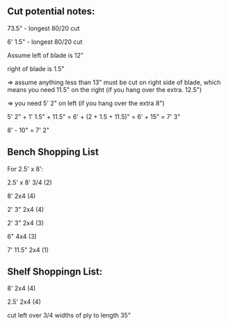 ## Cut potential notes:

73.5" - longest 80/20 cut

6' 1.5" - longest 80/20 cut



Assume left of blade is 12"

right of blade is 1.5"

=> assume anything less than 13" must be cut on right side of blade, which means you need 11.5" on the right (if you hang over the extra. 12.5")

=> you need 5' 2" on left (if you hang over the extra 8")

5' 2" + 1' 1.5" + 11.5" = 6' + (2 + 1.5 + 11.5)" = 6' + 15" = 7' 3" 

8' - 10" = 7' 2"



## Bench Shopping List

For 2.5' x 8':

2.5' x 8' 3/4 (2)

8' 2x4 (4)

2' 3" 2x4 (4)

2' 3" 2x4 (3)

6" 4x4 (3)

7' 11.5" 2x4 (1)

## Shelf Shoppingn List:

8' 2x4 (4)

2.5' 2x4 (4)

cut left over 3/4 widths of ply to length 35"



